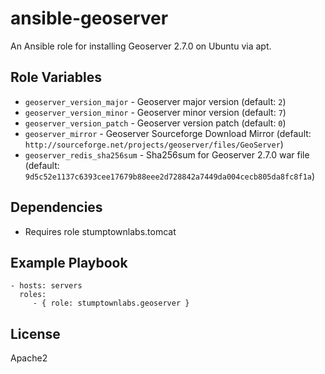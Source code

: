 # ansible-geoserver

An Ansible role for installing Geoserver 2.7.0 on Ubuntu via apt.

## Role Variables

- `geoserver_version_major` - Geoserver major version (default: `2`)
- `geoserver_version_minor` - Geoserver minor version (default: `7`)
- `geoserver_version_patch` - Geoserver version patch (default: `0`)
- `geoserver_mirror` - Geoserver Sourceforge Download Mirror (default: `http://sourceforge.net/projects/geoserver/files/GeoServer`)
- `geoserver_redis_sha256sum` - Sha256sum for Geoserver 2.7.0 war file (default: `9d5c52e1137c6393cee17679b88eee2d728842a7449da004cecb805da8fc8f1a`)

## Dependencies

- Requires role stumptownlabs.tomcat


## Example Playbook

    - hosts: servers
      roles:
         - { role: stumptownlabs.geoserver }

## License

Apache2
